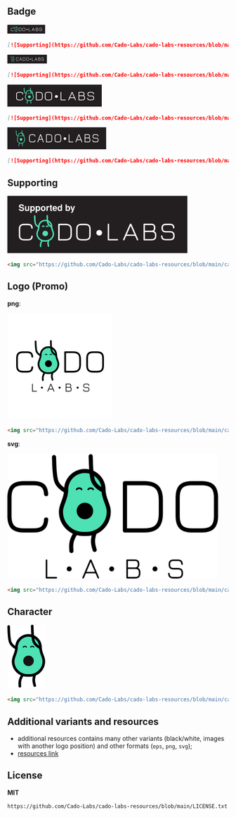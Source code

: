## Badge

<img src="cado_labs_badge.png" alt="Supported by Cado Labs" />

```markdown
[![Supporting](https://github.com/Cado-Labs/cado-labs-resources/blob/main/cado_labs_badge.png)](https://github.com/Cado-Labs/)
```

<img src="cado_labs_badge_outside.png" alt="Supported by Cado Labs" />

```markdown
[![Supporting](https://github.com/Cado-Labs/cado-labs-resources/blob/main/cado_labs_badge_outside.png)](https://github.com/Cado-Labs/)
```

<img src="cado_labs_badge_medium.png" alt="Supported by Cado Labs" />

```markdown
[![Supporting](https://github.com/Cado-Labs/cado-labs-resources/blob/main/cado_labs_badge_medium.png)](https://github.com/Cado-Labs/)
```

<img src="cado_labs_badge_medium_outside.png" alt="Supported by Cado Labs" />

```markdown
[![Supporting](https://github.com/Cado-Labs/cado-labs-resources/blob/main/cado_labs_badge_medium_outside.png)](https://github.com/Cado-Labs/)
```

## Supporting

<img src="cado_labs_supporting.svg" alt="Supported by Cado Labs" />

```html
<img src="https://github.com/Cado-Labs/cado-labs-resources/blob/main/cado_labs_supporting.svg" alt="Supported by Cado Labs" />
```

## Logo (Promo)

**png**:

<img src="cado_labs_promo_logo.png" alt="Supported by Cado Labs" />

```html
<img src="https://github.com/Cado-Labs/cado-labs-resources/blob/main/cado_labs_promo_logo.png" alt="Cado Labs" />
```

**svg**:

<img src="cado_labs_promo_logo.svg" alt="Supported by Cado Labs" />

```html
<img src="https://github.com/Cado-Labs/cado-labs-resources/blob/main/cado_labs_promo_logo.svg" alt="Cado Labs" />
```

## Character

<img src="cado_labs_character.png" alt="Supported by Cado Labs" />

```html
<img src="https://github.com/Cado-Labs/cado-labs-resources/blob/main/cado_labs_character.png" alt="Cado Labs" />
```

## Additional variants and resources

- additional resources contains many other variants (black/white, images with another logo position) and other formats (`eps`, `png`, `svg`);
- [resources link](https://github.com/Cado-Labs/cado-labs-resources/tree/main/__raw_resources)

## License

**MIT**

```
https://github.com/Cado-Labs/cado-labs-resources/blob/main/LICENSE.txt
```
